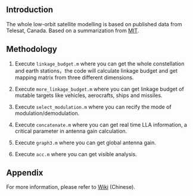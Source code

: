 ## Introduction

The whole low-orbit satellite modelling is based on published data from Telesat, Canada. Based on a summarization from [MIT](https://ieeexplore.ieee.org/document/9473799).

## Methodology

1. Execute `linkage_budget.m` where you can get the whole constellation and earth stations，the code will calculate linkage budget and get mapping matrix from three different dimensions.

2. Execute `more_linkage_budget.m` where you can get linkage budget of mutable targets like vehicles, aerocrafts, ships and missiles. 

3. Execute `select_modulation.m` where you can recify the mode of modulation/demodulation.

4. Execute `concatenate.m` where you can get real time LLA information, a critical parameter in antenna gain calculation.

5. Execute `graph3.m` where you can get global antenna gain.

6. Execute `acc.m` where you can get visible analysis.

## Appendix

For more information, please refer to [Wiki](https://github.com/SuperbTUM/Constellation-Modelling/wiki) (Chinese).
